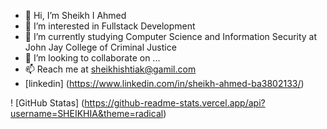 * 👋 Hi, I’m Sheikh I Ahmed
* 👀 I’m interested in Fullstack Development
* 🌱 I’m currently studying Computer Science and Information Security at John Jay College of Criminal Justice
* 💞️ I’m looking to collaborate on ...
* 📫 Reach me at sheikhishtiak@gamil.com
* [linkedin] (https://www.linkedin.com/in/sheikh-ahmed-ba3802133/)

! [GitHub Statas] (https://github-readme-stats.vercel.app/api?username=SHEIKHIA&theme=radical)
